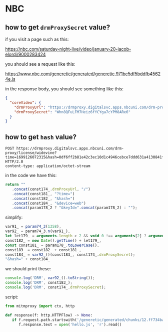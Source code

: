 # NBC

## how to get `drmProxySecret` value?

if you visit a page such as this:

https://nbc.com/saturday-night-live/video/january-20-jacob-elordi/9000283424

you should see a request like this:

https://www.nbc.com/generetic/generated/generetic.971bc5df5bddfb45624e.js

in the response body, you should see something like this:

~~~json
{
  "coreVideo": {
    "drmProxyUrl": "https://drmproxy.digitalsvc.apps.nbcuni.com/drm-proxy/license",
    "drmProxySecret": "Whn8QFuLFM7Heiz6fYCYga7cYPM8ARe6"
  }
}
~~~

## how to get `hash` value?

~~~
POST https://drmproxy.digitalsvc.apps.nbcuni.com/drm-proxy/license/widevine?time=1699126072315&hash=0df6ff2b81e42c3ec10d1c4946cebce7ddd631a4130841fd74ba5fa0c3d7c02a&device=web HTTP/2.0
content-type: application/octet-stream
~~~

in the code we have this:

~~~js
return ""
   .concat(const174_.drmProxyUrl, "/")
   .concat(const181_, "?time=")
   .concat(const182_, "&hash=")
   .concat(const184_, "&device=web")
   .concat(param178_2 ? "&keyId=".concat(param178_2) : "");
~~~

simplify:

~~~js
var91_ = param74_3(1358),
var92_ = param74_3.n(var91_),
let let179_ = arguments.length > 2 && void 0 !== arguments[2] ? arguments[2] : 0;
const182_ = new Date().getTime() + let179_,
const const181_ = param178_.toLowerCase(),
const183_ = const182_ + const181_,
const184_ = var92_()(const183_, const174_.drmProxySecret);
"&hash=" + const184_
~~~

we should print these:

~~~js
console.log('DRM', var92_().toString());
console.log('DRM', const183_);
console.log('DRM', const174_.drmProxySecret);
~~~

script:

~~~py
from mitmproxy import ctx, http

def response(f: http.HTTPFlow) -> None:
   if f.request.path.startswith('/generetic/generated/chunks/12.ff734ba67f44a707e609.js'):
      f.response.text = open('hello.js', 'r').read()
~~~
